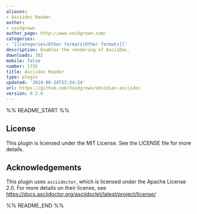 ```yaml
---
aliases:
- Asciidoc Reader
author:
- voidgrown
author_page: http://www.voidgrown.com/
categories:
- '[[categories/Other formats|Other formats]]'
description: Enables the rendering of AsciiDoc.
downloads: 302
mobile: false
number: 1735
title: Asciidoc Reader
type: plugin
updated: '2024-06-24T13:24:24'
url: https://github.com/Voidgrown/obsidian-asciidoc
version: 0.2.0
---
```


%% README_START %%

## License
This plugin is licensed under the MIT License. See the LICENSE file for more details.

## Acknowledgements
This plugin uses `asciidoctor`, which is licensed under the Apache License 2.0. For more details on their license, see https://docs.asciidoctor.org/asciidoclet/latest/project/license/

%% README_END %%